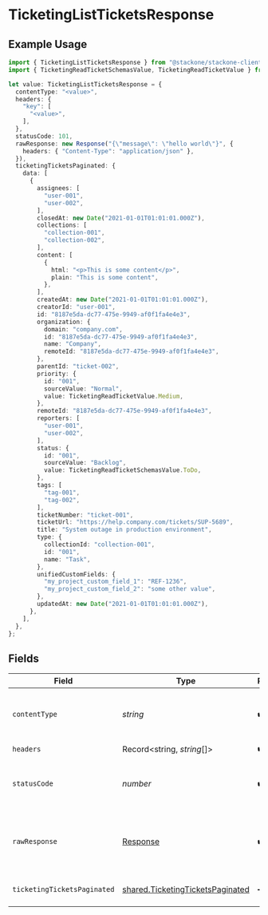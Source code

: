 # TicketingListTicketsResponse

## Example Usage

```typescript
import { TicketingListTicketsResponse } from "@stackone/stackone-client-ts/sdk/models/operations";
import { TicketingReadTicketSchemasValue, TicketingReadTicketValue } from "@stackone/stackone-client-ts/sdk/models/shared";

let value: TicketingListTicketsResponse = {
  contentType: "<value>",
  headers: {
    "key": [
      "<value>",
    ],
  },
  statusCode: 101,
  rawResponse: new Response("{\"message\": \"hello world\"}", {
    headers: { "Content-Type": "application/json" },
  }),
  ticketingTicketsPaginated: {
    data: [
      {
        assignees: [
          "user-001",
          "user-002",
        ],
        closedAt: new Date("2021-01-01T01:01:01.000Z"),
        collections: [
          "collection-001",
          "collection-002",
        ],
        content: [
          {
            html: "<p>This is some content</p>",
            plain: "This is some content",
          },
        ],
        createdAt: new Date("2021-01-01T01:01:01.000Z"),
        creatorId: "user-001",
        id: "8187e5da-dc77-475e-9949-af0f1fa4e4e3",
        organization: {
          domain: "company.com",
          id: "8187e5da-dc77-475e-9949-af0f1fa4e4e3",
          name: "Company",
          remoteId: "8187e5da-dc77-475e-9949-af0f1fa4e4e3",
        },
        parentId: "ticket-002",
        priority: {
          id: "001",
          sourceValue: "Normal",
          value: TicketingReadTicketValue.Medium,
        },
        remoteId: "8187e5da-dc77-475e-9949-af0f1fa4e4e3",
        reporters: [
          "user-001",
          "user-002",
        ],
        status: {
          id: "001",
          sourceValue: "Backlog",
          value: TicketingReadTicketSchemasValue.ToDo,
        },
        tags: [
          "tag-001",
          "tag-002",
        ],
        ticketNumber: "ticket-001",
        ticketUrl: "https://help.company.com/tickets/SUP-5689",
        title: "System outage in production environment",
        type: {
          collectionId: "collection-001",
          id: "001",
          name: "Task",
        },
        unifiedCustomFields: {
          "my_project_custom_field_1": "REF-1236",
          "my_project_custom_field_2": "some other value",
        },
        updatedAt: new Date("2021-01-01T01:01:01.000Z"),
      },
    ],
  },
};
```

## Fields

| Field                                                                                       | Type                                                                                        | Required                                                                                    | Description                                                                                 |
| ------------------------------------------------------------------------------------------- | ------------------------------------------------------------------------------------------- | ------------------------------------------------------------------------------------------- | ------------------------------------------------------------------------------------------- |
| `contentType`                                                                               | *string*                                                                                    | :heavy_check_mark:                                                                          | HTTP response content type for this operation                                               |
| `headers`                                                                                   | Record<string, *string*[]>                                                                  | :heavy_check_mark:                                                                          | N/A                                                                                         |
| `statusCode`                                                                                | *number*                                                                                    | :heavy_check_mark:                                                                          | HTTP response status code for this operation                                                |
| `rawResponse`                                                                               | [Response](https://developer.mozilla.org/en-US/docs/Web/API/Response)                       | :heavy_check_mark:                                                                          | Raw HTTP response; suitable for custom response parsing                                     |
| `ticketingTicketsPaginated`                                                                 | [shared.TicketingTicketsPaginated](../../../sdk/models/shared/ticketingticketspaginated.md) | :heavy_minus_sign:                                                                          | The list of tickets was retrieved.                                                          |